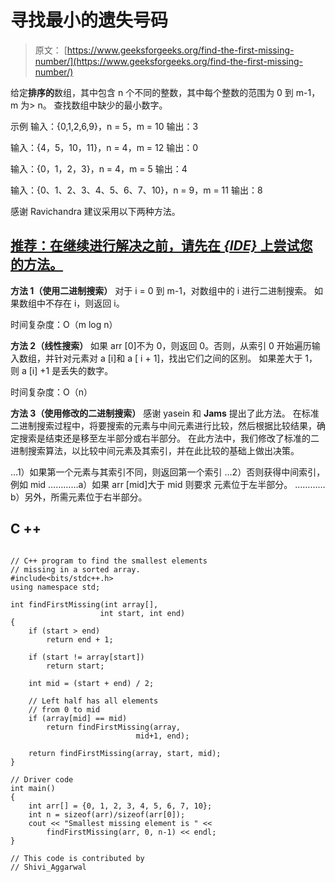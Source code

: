 # 寻找最小的遗失号码

> 原文： [https://www.geeksforgeeks.org/find-the-first-missing-number/](https://www.geeksforgeeks.org/find-the-first-missing-number/)

给定**排序的**数组，其中包含 n 个不同的整数，其中每个整数的范围为 0 到 m-1，m 为> n。 查找数组中缺少的最小数字。

示例
输入：{0,1,2,6,9}，n = 5，m = 10
输出：3

输入：{4，5，10，11}，n = 4，m = 12
输出：0

输入：{0，1，2，3}，n = 4，m = 5
输出：4

输入：{0、1、2、3、4、5、6、7、10}，n = 9，m = 11
输出：8

感谢 Ravichandra 建议采用以下两种方法。

## [推荐：在继续进行解决之前，请先在 ***<u>{IDE}</u>*** 上尝试您的方法。](https://ide.geeksforgeeks.org/)

**方法 1（使用二进制搜索）**
对于 i = 0 到 m-1，对数组中的 i 进行二进制搜索。 如果数组中不存在 i，则返回 i。

时间复杂度：O（m log n）

**方法 2（线性搜索）**
如果 arr [0]不为 0，则返回 0。否则，从索引 0 开始遍历输入数组，并针对元素对 a [i]和 a [ i + 1]，找出它们之间的区别。 如果差大于 1，则 a [i] +1 是丢失的数字。

时间复杂度：O（n）

**方法 3（使用修改的二进制搜索）**
感谢 yasein 和 **Jams** 提出了此方法。
在标准二进制搜索过程中，将要搜索的元素与中间元素进行比较，然后根据比较结果，确定搜索是结束还是移至左半部分或右半部分。
在此方法中，我们修改了标准的二进制搜索算法，以比较中间元素及其索引，并在此比较的基础上做出决策。

…1）如果第一个元素与其索引不同，则返回第一个索引
…2）否则获得中间索引，例如 mid
…………a）如果 arr [mid]大于 mid 则要求 元素位于左半部分。
…………b）另外，所需元素位于右半部分。

## C ++

```

// C++ program to find the smallest elements 
// missing in a sorted array. 
#include<bits/stdc++.h> 
using namespace std; 

int findFirstMissing(int array[],  
                    int start, int end) 
{ 
    if (start > end) 
        return end + 1; 

    if (start != array[start]) 
        return start; 

    int mid = (start + end) / 2; 

    // Left half has all elements  
    // from 0 to mid 
    if (array[mid] == mid) 
        return findFirstMissing(array,  
                            mid+1, end); 

    return findFirstMissing(array, start, mid); 
} 

// Driver code 
int main() 
{ 
    int arr[] = {0, 1, 2, 3, 4, 5, 6, 7, 10}; 
    int n = sizeof(arr)/sizeof(arr[0]); 
    cout << "Smallest missing element is " << 
        findFirstMissing(arr, 0, n-1) << endl; 
} 

// This code is contributed by 
// Shivi_Aggarwal  

```